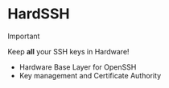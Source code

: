 # HardSSH

> [!IMPORTANT]
> Keep **all** your SSH keys in Hardware!
- Hardware Base Layer for OpenSSH
- Key management and Certificate Authority

